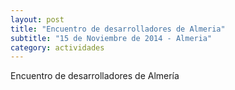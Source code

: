 ```yaml
---
layout: post
title: "Encuentro de desarrolladores de Almeria"
subtitle: "15 de Noviembre de 2014 - Almeria"
category: actividades
---
```

Encuentro de desarrolladores de Almería
